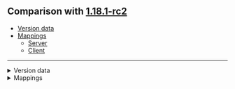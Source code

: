 ## Comparison with [1.18.1-rc2](https://github.com/PixiGeko/Minecraft-generated-data/tree/1.18.1-rc2)

- [Version data](#version-data)
- [Mappings](#mappings)
  - [Server](#server)
  - [Client](#client)

<hr/>
<details><summary>Version data</summary>
<table><tr><th></th><th align="left">1.18.1-rc2</th><th>1.18.1-rc3</th></tr><tr><td>World version</td><td><code>2863</code></td><td><code>2864</code></td></tr><tr><td>Protocol version</td><td><code>1073741887</code></td><td><code>1073741888</code></td></tr></table>
</details>
<details><summary>Mappings</summary>
<h2>Server</h2>























































































































































































































































































































































































































































































































































































































































































































































































































































































































































































































































































































































































































































































































































































































































































































































































































































































































































































































































































































































































































































































































































































































































































































































































































<h2>Client</h2>

<details>
<summary>
Changes
</summary>

```
net.minecraft.Util +19M -17M
```

</details>







































































































































































<details>
<summary>
net.minecraft.Util
</summary>

```diff
+ boolean lambda$getVmArguments$7(String)
- boolean lambda$getVmArguments$8(String)
+ boolean lambda$static$0(FileSystemProvider)
- boolean lambda$static$1(FileSystemProvider)
- CompletableFuture lambda$sequence$10(CompletableFuture,CompletableFuture)
+ CompletableFuture lambda$sequence$11(CompletableFuture,CompletableFuture)
- CompletableFuture lambda$sequence$12(CompletableFuture,CompletableFuture)
+ CompletableFuture lambda$sequence$9(CompletableFuture,CompletableFuture)
+ ForkJoinWorkerThread lambda$makeExecutor$3(String,ForkJoinPool)
- ForkJoinWorkerThread lambda$makeExecutor$4(String,ForkJoinPool)
+ IllegalStateException lambda$static$1()
- IllegalStateException lambda$static$2()
+ List lambda$sequence$10(List,List)
- List lambda$sequence$11(List,List)
+ List lambda$sequence$8(Object,List)
- List lambda$sequence$9(Object,List)
+ List lambda$sequenceFailFast$14(List,Void)
- List lambda$sequenceFailFast$15(List,Void)
+ Object lambda$wrapThreadWithTaskName$6(String,Supplier)
- Object lambda$wrapThreadWithTaskName$7(String,Supplier)
+ String lambda$sanitizeName$16(CharPredicate,int)
- String lambda$sanitizeName$17(CharPredicate,int)
+ Thread lambda$makeIoExecutor$4(Runnable)
- Thread lambda$makeIoExecutor$5(Runnable)
+ void lambda$prefix$15(Consumer,String,String)
- void lambda$prefix$16(Consumer,String,String)
+ void lambda$sequenceFailFast$12(CompletableFuture,List,int,Object,Throwable)
- void lambda$sequenceFailFast$13(CompletableFuture,List,int,Object,Throwable)
+ void lambda$sequenceFailFast$13(List,CompletableFuture[],CompletableFuture,CompletableFuture)
- void lambda$sequenceFailFast$14(List,CompletableFuture[],CompletableFuture,CompletableFuture)
- void lambda$static$0(LoggerContext,PropertyChangeEvent)
+ void lambda$static$2(String)
- void lambda$static$3(String)
+ void lambda$wrapThreadWithTaskName$5(String,Runnable)
- void lambda$wrapThreadWithTaskName$6(String,Runnable)
- void preInitLog4j()
```

</details>
</details>